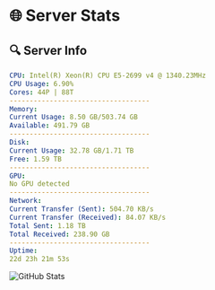 # 🌐 Server Stats
## 🔍 Server Info
```yaml
CPU: Intel(R) Xeon(R) CPU E5-2699 v4 @ 1340.23MHz
CPU Usage: 6.90%
Cores: 44P | 88T
-----------------------------------
Memory:
Current Usage: 8.50 GB/503.74 GB
Available: 491.79 GB
-----------------------------------
Disk:
Current Usage: 32.78 GB/1.71 TB
Free: 1.59 TB
-----------------------------------
GPU:
No GPU detected
-----------------------------------
Network:
Current Transfer (Sent): 504.70 KB/s
Current Transfer (Received): 84.07 KB/s
Total Sent: 1.18 TB
Total Received: 238.90 GB
-----------------------------------
Uptime:
22d 23h 21m 53s
```
![GitHub Stats](https://img.shields.io/badge/Updated-2025-05-12_16:30:41-blue)